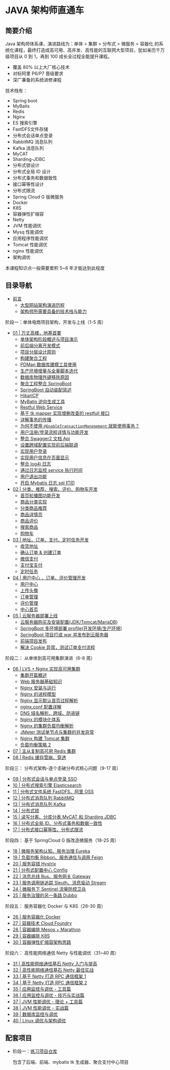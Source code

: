 # JAVA 架构师直通车

## 简要介绍

Java 架构师体系课，演进路线为：单体 > 集群 > 分布式 > 微服务 > 容器化 的系统化课程，最终打造成高可用、高并发、高性能的互联网大型项目，犹如亲历千万级项目从 0 到 1，再到 100 成长全过程全能提升课程。

- 覆盖 80% 以上大厂核心技术
- 对标阿里 P6/P7 晋级要求
- 深广兼备的系统进修课程

技术栈有：

- Spring boot
- MyBatis
- Redis
- Nginx
- ES 搜索引擎
- FastDFS文件存储
- 分布式会话单点登录
- RabbitMQ 消息队列
- Kafka 消息队列
- MyCAT
- Sharding-JDBC
- 分布式锁设计
- 分布式全局 ID 设计
- 分布式事务和数据致性
- 接口幂等性设计
- 分布式限流
- Spring Cloud G 版微服务
- Docker
- K8S
- 容器弹性扩缩容
- Netty
- JVM 性能调优
- Mysq 性能调优
- 应用程序性能调优
- Tomcat 性能调优
- nginx 性能调优
- 架构调优

本课程知识点一般需要累积 5~8 年才能达到此程度

## 目录导航

- [前言](./00/)
    - [大型网站架构演进历程](./00/01.md)
    - [架构师所需要具备的技术栈与能力](./00/02.md)

阶段一：单体电商项目架构，开发与上线（1-5 周）
- [01 | 万丈高楼，地基首要](./01/)
  - [单体架构阶段概述与项目演示](./01/01.md)
  - [前后端分离开发模式](./01/02.md)
  - [项目分层设计原则](./01/03.md)
  - [构建聚合工程](./01/04.md)
  - [PDMan 数据库建模工具使用](./01/05.md)
  - [生产环境增量与全量脚本迭代](./01/06.md)
  - [数据库物理外键移除原因](./01/07.md)
  - [聚合工程整合 SpringBoot](./01/08.md)
  - [SpringBoot 自动装配简述](./01/09.md)
  - [HikariCP](./01/10.md)
  - [MyBatis 逆向生成工具](./01/11.md)
  - [Restful Web Service](./01/12.md)
  - [基于 tk mapper 实现增删改查的 restfull 接口](./01/13.md)
  - [详解事务的传播](./01/14.md)
  - [为何不使用 `@EnableTransactionManagement` 就能使用事务？](./01/15.md)
  - [用户注册/登录流程详情与功能开发](./01/16.md)
  - [整合 Swagger2 文档 Api](./01/17.md)
  - [设置跨域配置实现前后端联调](./01/18.md)
  - [实现用户登录](./01/19.md)
  - [实现用户信息在页面显示](./01/20.md)
  - [整合 log4j 日志](./01/21.md)
  - [通过日志监控 service 执行时间](./01/22.md)
  - [用户退出功能](./01/23.md)
  - [开启 Mybatis 日志 sql 打印](./01/24.md)
- [02 | 分类、推荐、搜索、评价、购物车开发](./02/)
  - [首页轮播图功能开发](./02/01.md)
  - [商品分类实现](./02/02.md)
  - [分类商品推荐](./02/03.md)
  - [商品详情页](./02/04.md)
  - [商品评价](./02/05.md)
  - [搜索商品](./02/06.md)
  - [购物车](./02/07.md)
- [03 | 地址、订单、支付、定时任务开发](./03/)
  - [收货地址](./03/01.md)
  - [确认订单 & 创建订单](./03/02.md)
  - [微信支付](./03/03.md)
  - [支付宝支付](./03/04.md)
  - [定时任务](./03/05.md)
- [04 | 用户中心 、订单、评价管理开发](./04/)
  - [用户中心](./04/01.md)
  - [上传头像](./04/02.md)
  - [订单管理](./04/03.md)
  - [评价管理](./04/04.md)
  - [中心首页](./04/05.md)
- [05 | 云服务器部署上线](./05/)
  - [云服务器购买及安装配置(JDK/Tomcat/MariaDB)](./05/01.md)
  - [SpringBoot 多环境部署 profile(开发环境/生产环境)](./05/02.md)
  - [SpringBoot 项目打成 war 并发布到云服务器](./05/03.md)
  - [前端项目发布](./05/04.md)
  - [解决 Cookie 异常，测试订单支付流程](./05/05.md)

阶段二： 从单体到高可用集群演进（6-8 周）

- [06 | LVS + Nginx 实现高可用集群](./06/)
  - [集群开篇概述](./06/01.md)
  - [Web 服务器基础知识](./06/02.md)
  - [Nginx 安装与运行](./06/03.md)
  - [Nginx 的进程模型](./06/04.md)
  - [Nginx 显示默认首页过程解析](./06/05.md)
  - [nginx.conf 配置详解](./06/06.md)
  - [DNS 域名解析、跨域、防盗链](./06/07.md)
  - [Nginx 的模块化体系](./06/08.md)
  - [Nginx 的集群负载均衡解析](./06/09.md)
  - [JMeter 测试单节点与集群的并发异常](./06/10.md)
  - [Nginx 构建 Tomcat 集群](./06/11.md)
  - [负载均衡策略 2](./06/12.md)
- [07 | 主从复制高可用 Redis 集群](./07/)
- [08 | Redis 缓存雪崩、穿透](./08/)

阶段三： 分布式架构-逐个击破分布式核心问题（9-17 周）

- [09 | 分布式会话与单点登录 SSO](./09/)
- [10 | 分布式搜索引擎 Elasticsearch](./10/)
- [11 | 分布式文件系统 FastDFS、阿里 OSS](./11/)
- [12 | 分布式消息队列 RabbitMQ](./12/)
- [13 | 分布式消息队列 Kafka](./13/)
- [14 | 分布式锁](./14/)
- [15 | 读写分离、分库分表 MyCAT 和 Sharding JDBC](./15/)
- [16 | 分布式全局 ID、分布式事务和数据一致性](./16/)
- [17 | 分布式接口幂等性、分布式限流](./17/)

阶段四： 基于 SpringCloud G 版改造微服务（18-25 周）

- [18 | 微服务架构认知、服务治理 Eureka](./18/)
- [19 | 负载均衡 Ribbon、服务通信与调用 Feign](./19/)
- [20 | 服务容错 Hystrix](./20/)
- [21 | 分布式配置中心 Config](./21/)
- [22 | 消息总线 Bus、服务网关 Gateway](./22/)
- [23 | 服务调用链追踪 Sleuth、消息驱动 Stream](./23/)
- [24 | 微服务下 Sentinel 流量防控卫兵](./24/)
- [25 | 服务治理的另一条路  Dubbo](./25/)

阶段五： 服务容器化 Docker 与 K8S（26-30 周）

- [26 | 服务容器化 Docker](./26/)
- [27 | 容器技术 Cloud Foundry](./27/)
- [28 | 容器编排 Mesos + Marathon](./28/)
- [29 | 容器编排 K8S](./29/)
- [30 | 容器弹性扩缩容架构思路](./30/)

阶段六： 高性能网络通信 Netty 与性能调优（31~40 周）

- [31 | 高性能网络通信基石 Netty 入门与提高](./31/)
- [32 | 高性能网络通信基石 Netty 最佳实战](./32/)
- [33 | 基于 Netty 打造 RPC 通信框架 1](./33/)
- [34 | 基于 Netty 打造 RPC 通信框架 2](./34/)
- [35 | 应用监控与调优 - 工具篇](./35/)
- [36 | 应用监控与调优 - 技巧与实战篇](./36/)
- [37 | JVM 性能调优 - 理论 + 工具篇](./37/)
- [38 | JVM 性能调优 - 实战篇](./38/)
- [39 | 数据库监控与调优](./39/)
- [40 | Linux 调优与架构调优](./40/)

## 配套项目

- 阶段一：[练习项目仓库](https://github.com/zq99299/foodie-dev/)

  包含了后端、前端、mybatis tk 生成器、聚合支付中心项目

